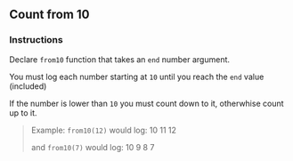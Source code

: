 ## Count from 10

### Instructions

Declare `from10` function that takes an `end` number argument.

You must log each number starting at `10` until you reach the `end` value
(included)

If the number is lower than `10` you must count down to it, otherwhise count up
to it.

> Example: `from10(12)` would log: 10 11 12
>
> and `from10(7)` would log: 10 9 8 7
